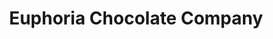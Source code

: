 ---
title: "Euphoria Chocolate Company"
url: /eugene/euphoria-chocolate-company-pearl-street/
shop: chocolate
---